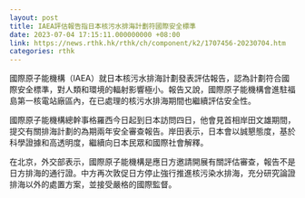 ```yaml
---
layout: post
title: IAEA評估報告指日本核污水排海計劃符國際安全標準
date: 2023-07-04 17:15:11.000000000 +08:00
link: https://news.rthk.hk/rthk/ch/component/k2/1707456-20230704.htm
categories: rthk
---
```


國際原子能機構（IAEA）就日本核污水排海計劃發表評估報告，認為計劃符合國際安全標準，對人類和環境的輻射影響極小。報告又說，國際原子能機構會進駐福島第一核電站廠區內，在已處理的核污水排海期間也繼續評估安全性。

國際原子能機構總幹事格羅西今日起到日本訪問四日，他會見首相岸田文雄期間，提交有關排海計劃的為期兩年安全審查報告。岸田表示，日本會以誠懇態度，基於科學證據和高透明度，繼續向日本民眾和國際社會解釋。

在北京，外交部表示，國際原子能機構是應日方邀請開展有關評估審查，報告不是日方排海的通行證。中方再次敦促日方停止強行推進核污染水排海，充分研究論證排海以外的處置方案，並接受嚴格的國際監督。
